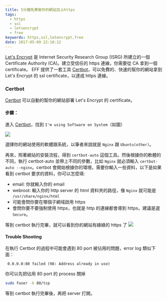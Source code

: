 ```yaml
---
title: 5分鐘免費幫你的網站加上https
tags:
  - https
  - ssl
  - letsencrypt
  - free
keywords: https,ssl,letencrypt,free
date: 2017-05-09 22:18:12
---
```



[Let's Encrypt](https://letsencrypt.org/) 是 Internet Security Research Group (ISRG) 所建立的一個 Certificate Authority (CA)。建立受信任的 https 連線，你需要從 CA 拿到一個 certificate。 EFF 提供了一套工具 [Certbot](https://certbot.eff.org/)，可以免費的、快速的幫你的網站拿到 Let's Encrypt 的 ssl certificate，以達成 https 連線。

### Certbot
[Certbot](https://certbot.eff.org/) 可以自動的幫你的網站部署 Let's Encrypt 的 certificate。

#### 步驟：
進入 [Certbot](https://certbot.eff.org/)，找到 `I'm using Software on System`（如圖）

![](https://i.gyazo.com/3b5d618749ed2ed77a6f939160834d5b.png)

選擇你的網站使用的軟體跟系統，以筆者來說就是 `Nginx` 跟 `Ubuntu(other)`。

再來，照著網站的安裝流程，得到 `certbot-auto` 這個工具。然後根據你的軟體的不同，執行 certbot-auto 並帶上不同的參數，比如 `Nginx` 就必須輸入 `certbot-auto --nginx`。certbot 會開始根據你的環境，需要你輸入一些資料，以下是如果看到 certbot 要求的資料，你可以怎麼填:

- email: 你就輸入你的 email
- webroot: 輸入你的 http server 的 html 資料夾的路徑，像 `Nginx` 就可能是 `/usr/share/nginx/html`
- 可能會問你要在哪個子網域啟用 https
- 會問你要不要強制使用 https，也就是 http 的連線都會導到 https，建議是選 `Secure`。

等到 certbot 執行完畢，就可以看到你的網站有綠綠的 https 了
![](https://i.gyazo.com/cb0cafb1e73c4b9222a8e1aa65f7a7c5.png)

#### Trouble Shooting
在執行 Certbot 的過程中可能會遇到 80 port 被佔用的問題，error log 類似下面：

```
 0.0.0.0:80 failed (98: Address already in use)
```
你可以先把佔用 80 port 的 process 關掉
```bash
sudo fuser -k 80/tcp
```
等到 certbot 執行完畢後，再把 server 打開。
